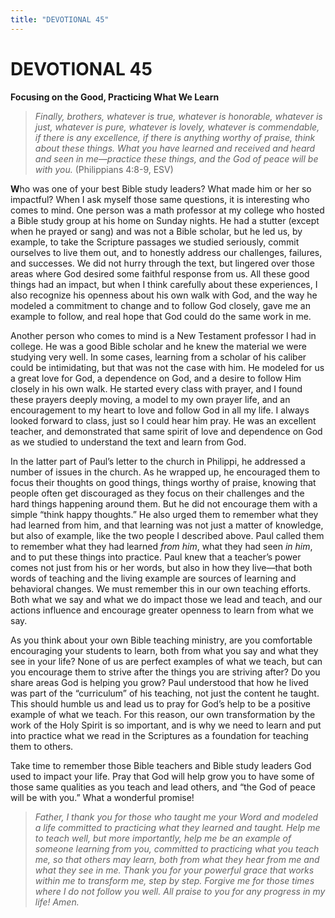 ```yaml
---
title: "DEVOTIONAL 45"
---
```

# DEVOTIONAL 45

**Focusing on the Good, Practicing What We Learn**

> *Finally, brothers, whatever is true, whatever is honorable, whatever
> is just, whatever is pure, whatever is lovely, whatever is
> commendable, if there is any excellence, if there is anything worthy
> of praise, think about these things. What you have learned and
> received and heard and seen in me—practice these things, and the God
> of peace will be with you.* (Philippians 4:8-9, ESV)

**W**ho was one of your best Bible study leaders? What made him or her
so impactful? When I ask myself those same questions, it is interesting
who comes to mind. One person was a math professor at my college who
hosted a Bible study group at his home on Sunday nights. He had a
stutter (except when he prayed or sang) and was not a Bible scholar, but
he led us, by example, to take the Scripture passages we studied
seriously, commit ourselves to live them out, and to honestly address
our challenges, failures, and successes. We did not hurry through the
text, but lingered over those areas where God desired some faithful
response from us. All these good things had an impact, but when I think
carefully about these experiences, I also recognize his openness about
his own walk with God, and the way he modeled a commitment to change and
to follow God closely, gave me an example to follow, and real hope that
God could do the same work in me.

Another person who comes to mind is a New Testament professor I had in
college. He was a good Bible scholar and he knew the material we were
studying very well. In some cases, learning from a scholar of his
caliber could be intimidating, but that was not the case with him. He
modeled for us a great love for God, a dependence on God, and a desire
to follow Him closely in his own walk. He started every class with
prayer, and I found these prayers deeply moving, a model to my own
prayer life, and an encouragement to my heart to love and follow God in
all my life. I always looked forward to class, just so I could hear him
pray. He was an excellent teacher, and demonstrated that same spirit of
love and dependence on God as we studied to understand the text and
learn from God.

In the latter part of Paul’s letter to the church in Philippi, he
addressed a number of issues in the church. As he wrapped up, he
encouraged them to focus their thoughts on good things, things worthy of
praise, knowing that people often get discouraged as they focus on their
challenges and the hard things happening around them. But he did not
encourage them with a simple “think happy thoughts.” He also urged them
to remember what they had learned from him, and that learning was not
just a matter of knowledge, but also of example, like the two people I
described above. Paul called them to remember what they had learned
*from* *him*, what they had seen *in him*, and to put these things into
practice. Paul knew that a teacher’s power comes not just from his or
her words, but also in how they live—that both words of teaching and the
living example are sources of learning and behavioral changes. We must
remember this in our own teaching efforts. Both what we say and what we
do impact those we lead and teach, and our actions influence and
encourage greater openness to learn from what we say.

As you think about your own Bible teaching ministry, are you comfortable
encouraging your students to learn, both from what you say and what they
see in your life? None of us are perfect examples of what we teach, but
can you encourage them to strive after the things you are striving
after? Do you share areas God is helping you grow? Paul understood that
how he lived was part of the “curriculum” of his teaching, not just the
content he taught. This should humble us and lead us to pray for God’s
help to be a positive example of what we teach. For this reason, our own
transformation by the work of the Holy Spirit is so important, and is
why we need to learn and put into practice what we read in the
Scriptures as a foundation for teaching them to others.

Take time to remember those Bible teachers and Bible study leaders God
used to impact your life. Pray that God will help grow you to have some
of those same qualities as you teach and lead others, and “the God of
peace will be with you.” What a wonderful promise!

> *Father, I thank you for those who taught me your Word and modeled a
> life committed to practicing what they learned and taught. Help me to
> teach well, but more importantly, help me be an example of someone
> learning from you, committed to practicing what you teach me, so that
> others may learn, both from what they hear from me and what they see
> in me. Thank you for your powerful grace that works within me to
> transform me, step by step. Forgive me for those times where I do not
> follow you well. All praise to you for any progress in my life! Amen.*
